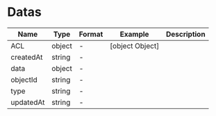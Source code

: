 # Datas





| Name | Type | Format | Example | Description |
| ---- | ---- | ------ | ------- | ----------- |
| ACL | object |  -  | [object Object] |  |
| createdAt | string |  -  |  |  |
| data | object |  -  |  |  |
| objectId | string |  -  |  |  |
| type | string |  -  |  |  |
| updatedAt | string |  -  |  |  |

